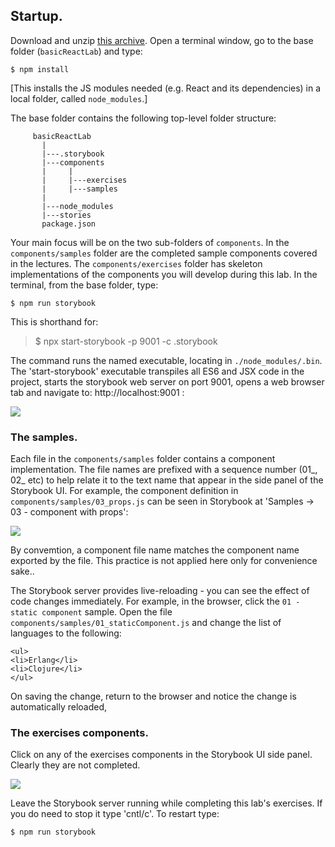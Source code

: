 ## Startup.

Download and unzip [this archive][code]. Open a terminal window, go to the base folder (`basicReactLab`) and type:
~~~
$ npm install
~~~
[This installs the JS modules needed (e.g. React and its dependencies) in a local folder, called `node_modules`.]

The base folder contains the following top-level folder structure:
~~~
     basicReactLab
       |
       |---.storybook
       |---components
       |     |
       |     |---exercises
       |     |---samples
       |
       |---node_modules
       |---stories
       package.json
~~~
Your main focus will be on the two sub-folders of `components`. In the `components/samples` folder are the completed sample components covered in the lectures. The `components/exercises` folder has skeleton implementations of the components you will develop during this lab. In the terminal, from the base folder, type:
~~~
$ npm run storybook
~~~
This is shorthand for:
>$ npx start-storybook -p 9001 -c .storybook

The command runs the named executable, locating in `./node_modules/.bin`. The 'start-storybook' executable transpiles all ES6 and JSX code in the project, starts the storybook web server on port 9001, opens a web browser tab and navigate to: http://localhost:9001 :

![][storybook] 

### The samples.

Each file in the `components/samples` folder contains a component implementation. The file names are prefixed with a sequence number (01_, 02_ etc) to help relate it to the text name that appear in the side panel of the Storybook UI. For example, the component definition in `components/samples/03_props.js` can be seen in Storybook at 'Samples -> 03 - component with props':

![][numbers] 

By convemtion, a component file name matches the component name exported by the file. This practice is not applied here only for convenience sake..

The Storybook server provides live-reloading - you can see the effect of code changes immediately. For example, in the browser, click the `01 - static component` sample. Open the file `components/samples/01_staticComponent.js` and change the list of languages to the following:
~~~
<ul>
<li>Erlang</li>
<li>Clojure</li>
</ul>  
~~~
On saving the change, return to the browser and notice the change is automatically reloaded,

### The exercises components.

Click on any of the exercises components in the Storybook UI side panel. Clearly they are not completed.

![][exercises] 

Leave the Storybook server running while completing this lab's exercises. If you do need to stop it type 'cntl/c'. To restart type:
~~~
$ npm run storybook
~~~

[code]: ./archives/start.zip
[storybook]: ./img/storybook.png
[numbers]: ./img/numbers.png
[exercises]: ./img/exercises.png